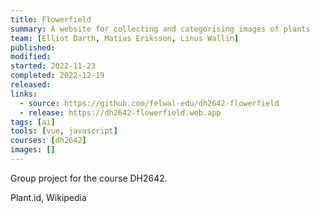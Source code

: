 ```yaml
---
title: Flowerfield
summary: A website for collecting and categorising images of plants
team: [Elliot Darth, Matias Eriksson, Linus Wallin]
published:
modified:
started: 2022-11-23
completed: 2022-12-19
released:
links:
  - source: https://github.com/felwal-edu/dh2642-flowerfield
  - release: https://dh2642-flowerfield.web.app
tags: [ai]
tools: [vue, javascript]
courses: [dh2642]
images: []
---
```


Group project for the course DH2642.

Plant.id, Wikipedia
